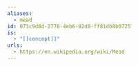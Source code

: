 ```yaml
---
aliases:
  - mead
id: 073c9d8d-2778-4eb6-82d8-ff81db8b0725
is:
  - "[[concept]]"
urls:
  - https://en.wikipedia.org/wiki/Mead
---
```

